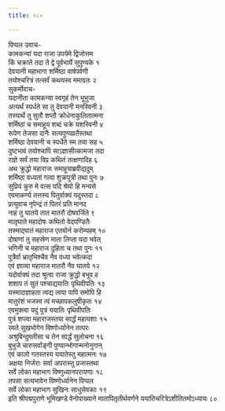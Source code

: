 ```yaml
---
title: ०८०

---
```

पिप्पल उवाच-  
कामकन्यां यदा राजा उपयेमे द्विजोत्तम  
किं चक्राते तदा ते द्वे पूर्वभार्ये सुपुण्यके १  
देवयानी महाभागा शर्मिष्ठा वार्षपर्वणी  
तयोश्चरित्रं तत्सर्वं कथयस्व ममाग्रतः २  
सुकर्मोवाच-  
यदानीता कामकन्या स्वगृहं तेन भूभुजा  
अत्यर्थं स्पर्धते सा तु देवयानी मनस्विनी ३  
तस्यार्थे तु सुतौ शप्तौ क्रोधेनाकुलितात्मना  
शर्मिष्ठां च समाहूय शब्दं चक्रे यशस्विनी ४  
रूपेण तेजसा दानैः सत्यपुण्यव्रतैस्तथा  
शर्मिष्ठा देवयानी च स्पर्धेते स्म तया सह ५  
दुष्टभावं तयोश्चापि साऽज्ञासीत्कामजा तदा  
राज्ञे सर्वं तया विप्र कथितं तत्क्षणादिह ६  
अथ क्रुद्धो महाराजः समाहूयाब्रवीद्यदुम्  
शर्मिष्ठा वध्यतां गत्वा शुक्रपुत्री तथा पुनः ७  
सुप्रियं कुरु मे वत्स यदि श्रेयो हि मन्यसे  
एवमाकर्ण्य तत्तस्य पितुर्वाक्यं यदुस्तदा ८  
प्रत्युवाच नृपेन्द्रं तं पितरं प्रति मानद  
नाहं तु घातये तात मातरौ दोषवर्जिते ९  
मातृघाते महादोषः कथितो वेदपण्डितैः  
तस्माद्घातं महाराज एतयोर्न करोम्यहम् १०  
दोषाणां तु सहस्रेण माता लिप्ता यदा भवेत्  
भगिनी च महाराज दुहिता च तथा पुनः ११  
पुत्रैर्वा भ्रातृभिश्चैव नैव वध्या भवेत्कदा  
एवं ज्ञात्वा महाराज मातरौ नैव घातये १२  
यदोर्वाक्यं तदा श्रुत्वा राजा क्रुद्धो बभूव ह  
शशाप तं सुतं पश्चाद्ययातिः पृथिवीपतिः १३  
यस्मादाज्ञाहता त्वद्य त्वया पापि समोपि हि  
मातुरंशं भजस्व त्वं मच्छापकलुषीकृतः १४  
एवमुक्त्वा यदुं पुत्रं ययातिः पृथिवीपतिः  
पुत्रं शप्त्वा महाराजस्तया सार्द्धं महायशाः १५  
रमते सुखभोगेन विष्णोर्ध्यानेन तत्परः  
अश्रुबिन्दुमतीसा च तेन सार्द्धं सुलोचना १६  
बुभुजे चारुसर्वाङ्गी पुण्यान्भोगान्मनोनुगान्  
एवं कालो गतस्तस्य ययातेस्तु महात्मनः १७  
अक्षया निर्जराः सर्वा अपरास्तु प्रजास्तथा  
सर्वे लोका महाभाग विष्णुध्यानपरायणाः १८  
तपसा सत्यभावेन विष्णोर्ध्यानेन पिप्पल  
सर्वे लोका महाभाग सुखिनः साधुसेवकाः १९  
इति श्रीपद्मपुराणे भूमिखण्डे वेनोपाख्याने मातापितृतीर्थवर्णने ययातिचरित्रेऽशीतितमोऽध्यायः ८०
